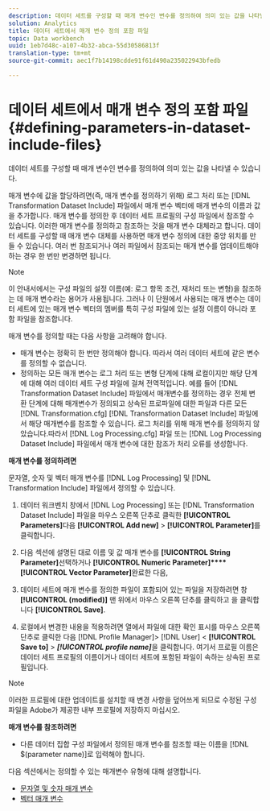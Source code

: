 ```yaml
---
description: 데이터 세트를 구성할 때 매개 변수인 변수를 정의하여 의미 있는 값을 나타낼 수 있습니다.
solution: Analytics
title: 데이터 세트에서 매개 변수 정의 포함 파일
topic: Data workbench
uuid: 1eb7d48c-a107-4b32-abca-55d30586813f
translation-type: tm+mt
source-git-commit: aec1f7b14198cdde91f61d490a235022943bfedb

---
```



# 데이터 세트에서 매개 변수 정의 포함 파일{#defining-parameters-in-dataset-include-files}

데이터 세트를 구성할 때 매개 변수인 변수를 정의하여 의미 있는 값을 나타낼 수 있습니다.

매개 변수에 값을 할당하려면(즉, 매개 변수를 정의하기 위해) 로그 처리 또는 [!DNL Transformation Dataset Include] 파일에서 매개 변수 벡터에 매개 변수의 이름과 값을 추가합니다. 매개 변수를 정의한 후 데이터 세트 프로필의 구성 파일에서 참조할 수 있습니다. 이러한 매개 변수를 정의하고 참조하는 것을 매개 변수 대체라고 합니다. 데이터 세트를 구성할 때 매개 변수 대체를 사용하면 매개 변수 정의에 대한 중앙 위치를 만들 수 있습니다. 여러 번 참조되거나 여러 파일에서 참조되는 매개 변수를 업데이트해야 하는 경우 한 번만 변경하면 됩니다.

>[!NOTE]
>
>이 안내서에서는 구성 파일의 설정 이름(예: 로그 항목 조건, 재처리 또는 변형)을 참조하는 데 매개 변수라는 용어가 사용됩니다. 그러나 이 단원에서 사용되는 매개 변수는 데이터 세트에 있는 매개 변수 벡터의 멤버를 특히 구성 파일에 있는 설정 이름이 아니라 포함 파일을 참조합니다.

매개 변수를 정의할 때는 다음 사항을 고려해야 합니다.

* 매개 변수는 정확히 한 번만 정의해야 합니다. 따라서 여러 데이터 세트에 같은 변수를 정의할 수 없습니다.
* 정의하는 모든 매개 변수는 로그 처리 또는 변형 단계에 대해 로컬이지만 해당 단계에 대해 여러 데이터 세트 구성 파일에 걸쳐 전역적입니다. 예를 들어 [!DNL Transformation Dataset Include] 파일에서 매개변수를 정의하는 경우 전체 변환 단계에 대해 매개변수가 정의되고 상속된 프로파일에 대한 파일과 다른 모든 [!DNL Transformation.cfg] [!DNL Transformation Dataset Include] 파일에서 해당 매개변수를 참조할 수 있습니다. 로그 처리를 위해 매개 변수를 정의하지 않았습니다.따라서 [!DNL Log Processing.cfg] 파일 또는 [!DNL Log Processing Dataset Include] 파일에서 매개 변수에 대한 참조가 처리 오류를 생성합니다.

**매개 변수를 정의하려면**

문자열, 숫자 및 벡터 매개 변수를 [!DNL Log Processing] 및 [!DNL Transformation Include] 파일에서 정의할 수 있습니다.

1. 데이터 워크벤치 창에서 [!DNL Log Processing] 또는 [!DNL Transformation Dataset Include] 파일을 마우스 오른쪽 단추로 클릭한 **[!UICONTROL Parameters]**&#x200B;다음 **[!UICONTROL Add new]** > **[!UICONTROL Parameter]**&#x200B;를 클릭합니다.

1. 다음 섹션에 설명된 대로 이름 및 값 매개 변수를 **[!UICONTROL String Parameter]**&#x200B;선택하거나 **[!UICONTROL Numeric Parameter]****[!UICONTROL Vector Parameter]**&#x200B;완료한 다음,

1. 데이터 세트에 매개 변수를 정의한 파일이 포함되어 있는 파일을 저장하려면 창 **[!UICONTROL (modified)]** 맨 위에서 마우스 오른쪽 단추를 클릭하고 을 클릭합니다 **[!UICONTROL Save]**.

1. 로컬에서 변경한 내용을 적용하려면 열에서 파일에 대한 확인 표시를 마우스 오른쪽 단추로 클릭한 다음 [!DNL Profile Manager]> [!DNL User] &lt; **[!UICONTROL Save to]** > ***[!UICONTROL profile name]***&#x200B;을 클릭합니다. 여기서 프로필 이름은 데이터 세트 프로필의 이름이거나 데이터 세트에 포함된 파일이 속하는 상속된 프로필입니다.

>[!NOTE]
>
>이러한 프로필에 대한 업데이트를 설치할 때 변경 사항을 덮어쓰게 되므로 수정된 구성 파일을 Adobe가 제공한 내부 프로필에 저장하지 마십시오.

**매개 변수를 참조하려면**

* 다른 데이터 집합 구성 파일에서 정의된 매개 변수를 참조할 때는 이름을 [!DNL $(parameter name)]로 입력해야 합니다.

다음 섹션에서는 정의할 수 있는 매개변수 유형에 대해 설명합니다.

* [문자열 및 숫자 매개 변수](../../../../home/c-dataset-const-proc/c-dataset-inc-files/c-def-param-dataset-inc-files/c-string-num-param.md#concept-14f391ce107c4a3dad827ec7967f1080)
* [벡터 매개 변수](../../../../home/c-dataset-const-proc/c-dataset-inc-files/c-def-param-dataset-inc-files/c-vector-param.md#concept-adb42a5474e245a9996d0aa8d5d522d0)

